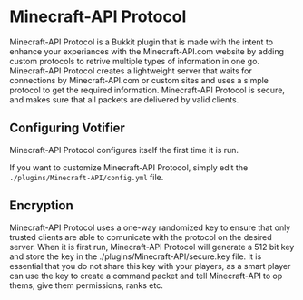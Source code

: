 # Minecraft-API Protocol

Minecraft-API Protocol is a Bukkit plugin that is made with the intent to enhance your experiances with the Minecraft-API.com website by adding custom protocols to retrive multiple types of information in one go. Minecraft-API Protocol creates a lightweight server that waits for connections by Minecraft-API.com or custom sites and uses a simple protocol to get the required information. Minecraft-API Protocol is secure, and makes sure that all packets are delivered by valid clients.

## Configuring Votifier

Minecraft-API Protocol configures itself the first time it is run.

If you want to customize Minecraft-API Protocol, simply edit the `./plugins/Minecraft-API/config.yml` file.

## Encryption

Minecraft-API Protocol uses a one-way randomized key to ensure that only trusted clients are able to comunicate with the protocol on the desired server. When it is first run, Minecraft-API Protocol will generate a 512 bit key and store the key in the ./plugins/Minecraft-API/secure.key file. It is essential that you do not share this key with your players, as a smart player can use the key to create a command packet and tell Minecraft-API to op thems, give them permissions, ranks etc.